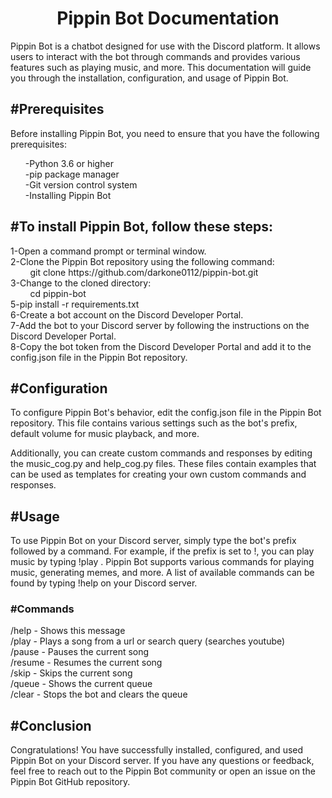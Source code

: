 <h1 align="center">Pippin Bot Documentation</h1>
Pippin Bot is a chatbot designed for use with the Discord platform. It allows users to interact with the bot through commands and provides various features such as playing music, and more. This documentation will guide you through the installation, configuration, and usage of Pippin Bot.
<h2>#Prerequisites</h2>
Before installing Pippin Bot, you need to ensure that you have the following prerequisites:

<ul>
  <l1>-Python 3.6 or higher</l1><br>
   <l1>-pip package manager</l1><br>
   <l1>-Git version control system</l1><br>
   <l1>-Installing Pippin Bot</l1><br>
</ul>
<h2>#To install Pippin Bot, follow these steps:</h2>
1-Open a command prompt or terminal window.<br>
2-Clone the Pippin Bot repository using the following command:<br>
&nbsp;&nbsp;&nbsp;&nbsp;&nbsp;&nbsp;&nbsp;&nbsp;git clone https://github.com/darkone0112/pippin-bot.git<br>
3-Change to the cloned directory:<br>
&nbsp;&nbsp;&nbsp;&nbsp;&nbsp;&nbsp;&nbsp;&nbsp;cd pippin-bot<br>
5-pip install -r requirements.txt<br>
6-Create a bot account on the Discord Developer Portal.<br>
7-Add the bot to your Discord server by following the instructions on the Discord Developer Portal.<br>
8-Copy the bot token from the Discord Developer Portal and add it to the config.json file in the Pippin Bot repository.<br>

<h2>#Configuration</h2>
To configure Pippin Bot's behavior, edit the config.json file in the Pippin Bot repository. This file contains various settings such as the bot's prefix, default volume for music playback, and more.

Additionally, you can create custom commands and responses by editing the music_cog.py and help_cog.py files. These files contain examples that can be used as templates for creating your own custom commands and responses.

<h2>#Usage</h2>
To use Pippin Bot on your Discord server, simply type the bot's prefix followed by a command. For example, if the prefix is set to !, you can play music by typing !play <song name>.
Pippin Bot supports various commands for playing music, generating memes, and more. A list of available commands can be found by typing !help on your Discord server.
        <h3>#Commands</h3>
        /help - Shows this message<br>
        /play - Plays a song from a url or search query (searches youtube)<br>
        /pause - Pauses the current song<br>
        /resume - Resumes the current song<br>
        /skip - Skips the current song<br>
        /queue - Shows the current queue<br>
        /clear - Stops the bot and clears the queue<br>

<h2>#Conclusion</h2>
Congratulations! You have successfully installed, configured, and used Pippin Bot on your Discord server. If you have any questions or feedback, feel free to reach out to the Pippin Bot community or open an issue on the Pippin Bot GitHub repository.

